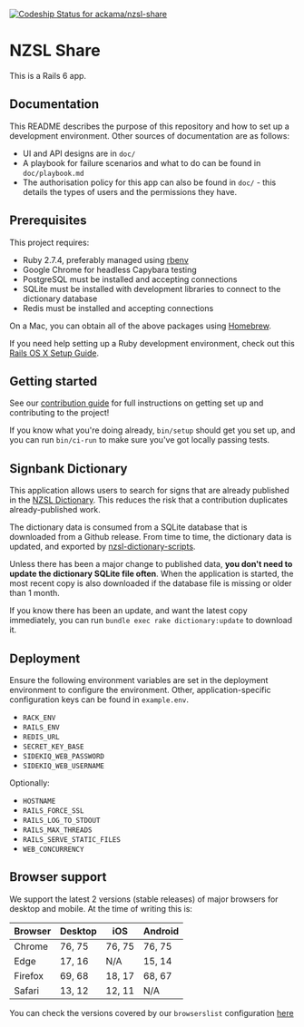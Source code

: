 [![Codeship Status for ackama/nzsl-share](https://app.codeship.com/projects/93cf1f10-a9e8-0137-6493-0accbd4a81ee/status?branch=master)](https://app.codeship.com/projects/361577)

# NZSL Share

This is a Rails 6 app.

## Documentation

This README describes the purpose of this repository and how to set up a development environment. Other sources of documentation are as follows:

- UI and API designs are in `doc/`
- A playbook for failure scenarios and what to do can be found in `doc/playbook.md`
- The authorisation policy for this app can also be found in `doc/` - this details the types of users and the permissions they have.

## Prerequisites

This project requires:

- Ruby 2.7.4, preferably managed using [rbenv][]
- Google Chrome for headless Capybara testing
- PostgreSQL must be installed and accepting connections
- SQLite must be installed with development libraries to connect to the dictionary database
- Redis must be installed and accepting connections

On a Mac, you can obtain all of the above packages using [Homebrew][].

If you need help setting up a Ruby development environment, check out this [Rails OS X Setup Guide](https://mattbrictson.com/rails-osx-setup-guide).

## Getting started

See our [contribution guide](CONTRIBUTING.md) for full instructions on getting set up
and contributing to the project!

If you know what you're doing already, `bin/setup` should get you set up, and you can run
`bin/ci-run` to make sure you've got locally passing tests.

## Signbank Dictionary

This application allows users to search for signs that are already published in
the [NZSL Dictionary](https://nzsl.nz). This reduces the risk that a
contribution duplicates already-published work.

The dictionary data is consumed from a SQLite database that is downloaded from a
Github release. From time to time, the dictionary data is updated, and exported
by [nzsl-dictionary-scripts](https://github.com/odnzsl/nzsl-dictionary-scripts).

Unless there has been a major change to published data, **you don't need to
update the dictionary SQLite file often**. When the application is started, the
most recent copy is also downloaded if the database file is missing or older
than 1 month.

If you know there has been an update, and want the latest copy immediately, you
can run `bundle exec rake dictionary:update` to download it.

## Deployment

Ensure the following environment variables are set in the deployment environment to configure
the environment. Other, application-specific configuration keys can be found in `example.env`.

- `RACK_ENV`
- `RAILS_ENV`
- `REDIS_URL`
- `SECRET_KEY_BASE`
- `SIDEKIQ_WEB_PASSWORD`
- `SIDEKIQ_WEB_USERNAME`

Optionally:

- `HOSTNAME`
- `RAILS_FORCE_SSL`
- `RAILS_LOG_TO_STDOUT`
- `RAILS_MAX_THREADS`
- `RAILS_SERVE_STATIC_FILES`
- `WEB_CONCURRENCY`

[rbenv]: https://github.com/sstephenson/rbenv
[redis]: http://redis.io
[homebrew]: http://brew.sh

## Browser support

We support the latest 2 versions (stable releases) of major browsers for desktop and mobile. At the time of writing this is:

| Browser | Desktop | iOS    | Android |
| ------- | ------- | ------ | ------- |
| Chrome  | 76, 75  | 76, 75 | 76, 75  |
| Edge    | 17, 16  | N/A    | 15, 14  |
| Firefox | 69, 68  | 18, 17 | 68, 67  |
| Safari  | 13, 12  | 12, 11 | N/A     |

You can check the versions covered by our `browserslist` configuration [here](https://browserl.ist/?q=%3E+0.25%25+in+NZ+and+last+2+versions%2C+not+ie+11%2C+not+op_mini+all)
